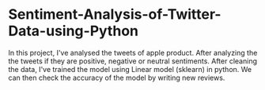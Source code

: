 # Sentiment-Analysis-of-Twitter-Data-using-Python
In this project, I've analysed the tweets of apple product. After analyzing the the tweets if they are positive, negative or neutral sentiments. After cleaning the data, I've trained the model using Linear model (sklearn) in python.  We can then check the accuracy of the model by writing new reviews.
